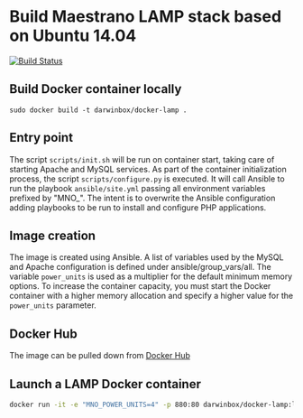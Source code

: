 # Build Maestrano LAMP stack based on Ubuntu 14.04

[![Build Status](https://travis-ci.org/prithvidbox/darwinbox_infra.svg?branch=master)](https://travis-ci.org/prithvidbox/darwinbox_infra)

## Build Docker container locally
`sudo docker build -t darwinbox/docker-lamp .`

## Entry point
The script `scripts/init.sh` will be run on container start, taking care of starting Apache and MySQL services.
As part of the container initialization process, the script `scripts/configure.py` is executed. It will call Ansible to run the playbook `ansible/site.yml` passing all environment variables prefixed by "MNO_". The intent is to overwrite the Ansible configuration adding playbooks to be run to install and configure PHP applications.

## Image creation
The image is created using Ansible. A list of variables used by the MySQL and Apache configuration is defined under ansible/group_vars/all. The variable `power_units` is used as a multiplier for the default minimum memory options. To increase the container capacity, you must start the Docker container with a higher memory allocation and specify a higher value for the `power_units` parameter.

## Docker Hub
The image can be pulled down from [Docker Hub](https://hub.docker.com/r/darwinbox/docker-lamp/)

## Launch a LAMP Docker container
```bash
docker run -it -e "MNO_POWER_UNITS=4" -p 880:80 darwinbox/docker-lamp:latest
 ```


